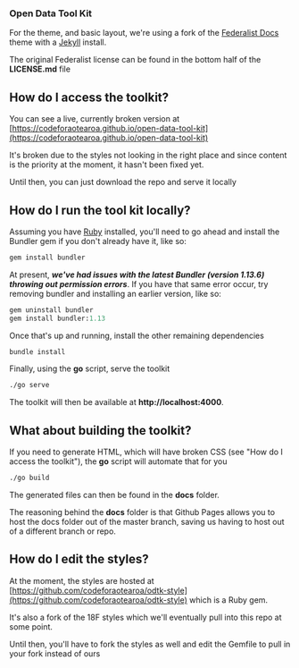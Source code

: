 ### Open Data Tool Kit

For the theme, and basic layout, we're using a fork of the [Federalist Docs](https://github.com/18F/federalist-docs) theme with a [Jekyll](https://jekyllrb.com) install.

The original Federalist license can be found in the bottom half of the **LICENSE.md** file

## How do I access the toolkit?

You can see a live, currently broken version at [https://codeforaotearoa.github.io/open-data-tool-kit](https://codeforaotearoa.github.io/open-data-tool-kit)

It's broken due to the styles not looking in the right place and since content is the priority at the moment, it hasn't been fixed yet.

Until then, you can just download the repo and serve it locally

## How do I run the tool kit locally?

Assuming you have [Ruby](https://www.ruby-lang.org) installed, you'll need to go ahead and install the Bundler gem if you don't already have it, like so:

```ruby
gem install bundler
```

At present, *__we've had issues with the latest Bundler (version 1.13.6) throwing out permission errors__*. If you have that same error occur, try removing bundler and installing an earlier version, like so:

```ruby
gem uninstall bundler
gem install bundler:1.13
```

Once that's up and running, install the other remaining dependencies

```ruby
bundle install
```

Finally, using the **go** script, serve the toolkit

```sh
./go serve
```

The toolkit will then be available at **http://localhost:4000**.

## What about building the toolkit?

If you need to generate HTML, which will have broken CSS (see "How do I access the toolkit"), the **go** script will automate that for you

```sh
./go build
```

The generated files can then be found in the **docs** folder.

The reasoning behind the **docs** folder is that Github Pages allows you to host the docs folder out of the master branch, saving us having to host out of a different branch or repo.

## How do I edit the styles?

At the moment, the styles are hosted at [https://github.com/codeforaotearoa/odtk-style](https://github.com/codeforaotearoa/odtk-style) which is a Ruby gem.

It's also a fork of the 18F styles which we'll eventually pull into this repo at some point.

Until then, you'll have to fork the styles as well and edit the Gemfile to pull in your fork instead of ours

